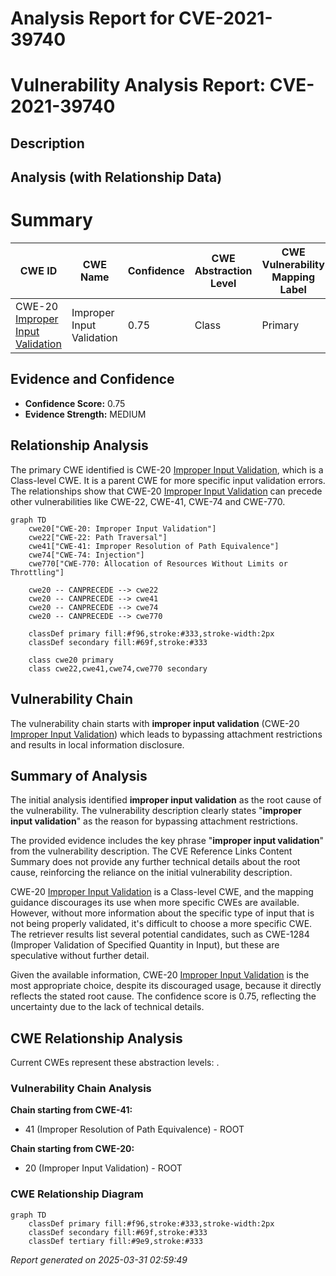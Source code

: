 # Analysis Report for CVE-2021-39740

# Vulnerability Analysis Report: CVE-2021-39740

## Description



## Analysis (with Relationship Data)

# Summary
| CWE ID | CWE Name | Confidence | CWE Abstraction Level | CWE Vulnerability Mapping Label | CWE-Vulnerability Mapping Notes |
|---|---|---|---|---|---|
| CWE-20 [Improper Input Validation](https://cwe.mitre.org/data/definitions/20.html) | Improper Input Validation | 0.75 | Class | Primary | Discouraged |

## Evidence and Confidence

*   **Confidence Score:** 0.75
*   **Evidence Strength:** MEDIUM

## Relationship Analysis
The primary CWE identified is CWE-20 [Improper Input Validation](https://cwe.mitre.org/data/definitions/20.html), which is a Class-level CWE. It is a parent CWE for more specific input validation errors. The relationships show that CWE-20 [Improper Input Validation](https://cwe.mitre.org/data/definitions/20.html) can precede other vulnerabilities like CWE-22, CWE-41, CWE-74 and CWE-770.

```mermaid
graph TD
    cwe20["CWE-20: Improper Input Validation"]
    cwe22["CWE-22: Path Traversal"]
    cwe41["CWE-41: Improper Resolution of Path Equivalence"]
    cwe74["CWE-74: Injection"]
    cwe770["CWE-770: Allocation of Resources Without Limits or Throttling"]

    cwe20 -- CANPRECEDE --> cwe22
    cwe20 -- CANPRECEDE --> cwe41
    cwe20 -- CANPRECEDE --> cwe74
    cwe20 -- CANPRECEDE --> cwe770
    
    classDef primary fill:#f96,stroke:#333,stroke-width:2px
    classDef secondary fill:#69f,stroke:#333
    
    class cwe20 primary
    class cwe22,cwe41,cwe74,cwe770 secondary
```

## Vulnerability Chain
The vulnerability chain starts with **improper input validation** (CWE-20 [Improper Input Validation](https://cwe.mitre.org/data/definitions/20.html)) which leads to bypassing attachment restrictions and results in local information disclosure.

## Summary of Analysis
The initial analysis identified **improper input validation** as the root cause of the vulnerability. The vulnerability description clearly states "**improper input validation**" as the reason for bypassing attachment restrictions.

The provided evidence includes the key phrase "**improper input validation**" from the vulnerability description. The CVE Reference Links Content Summary does not provide any further technical details about the root cause, reinforcing the reliance on the initial vulnerability description.

CWE-20 [Improper Input Validation](https://cwe.mitre.org/data/definitions/20.html) is a Class-level CWE, and the mapping guidance discourages its use when more specific CWEs are available. However, without more information about the specific type of input that is not being properly validated, it's difficult to choose a more specific CWE. The retriever results list several potential candidates, such as CWE-1284 (Improper Validation of Specified Quantity in Input), but these are speculative without further detail.

Given the available information, CWE-20 [Improper Input Validation](https://cwe.mitre.org/data/definitions/20.html) is the most appropriate choice, despite its discouraged usage, because it directly reflects the stated root cause. The confidence score is 0.75, reflecting the uncertainty due to the lack of technical details.


## CWE Relationship Analysis

Current CWEs represent these abstraction levels: .


### Vulnerability Chain Analysis

**Chain starting from CWE-41:**
- 41 (Improper Resolution of Path Equivalence) - ROOT


**Chain starting from CWE-20:**
- 20 (Improper Input Validation) - ROOT



### CWE Relationship Diagram

```mermaid
graph TD
    classDef primary fill:#f96,stroke:#333,stroke-width:2px
    classDef secondary fill:#69f,stroke:#333
    classDef tertiary fill:#9e9,stroke:#333
```



*Report generated on 2025-03-31 02:59:49*
